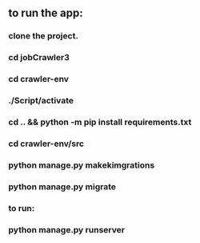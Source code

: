 ## to run the app:
### clone the project.
### cd jobCrawler3
### cd crawler-env
### ./Script/activate
### cd .. && python -m pip install requirements.txt
### cd crawler-env/src
### python manage.py makekimgrations
### python manage.py migrate
### to run:
### python manage.py runserver
